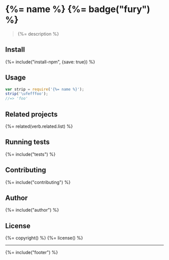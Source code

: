 # {%= name %} {%= badge("fury") %}

> {%= description %}

## Install
{%= include("install-npm", {save: true}) %}

## Usage

```js
var strip = require('{%= name %}');
strip('\ufefffoo');
//=> 'foo'
```

## Related projects
{%= related(verb.related.list) %}  

## Running tests
{%= include("tests") %}

## Contributing
{%= include("contributing") %}

## Author
{%= include("author") %}

## License
{%= copyright() %}
{%= license() %}

***

{%= include("footer") %}
